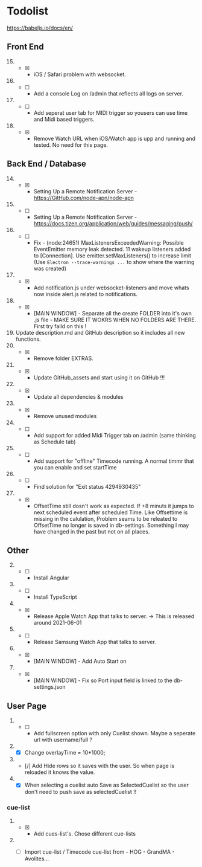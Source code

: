 # Todolist
https://babeljs.io/docs/en/

## Front End
15. - [X] - iOS / Safari problem with websocket.
16. - [ ] - Add a console Log on /admin that reflects all logs on server.
17. - [ ] - Add seperat user tab for MIDI trigger so yousers can use time and Midi based triggers.
18. - [X] - Remove Watch URL when iOS/Watch app is upp and running and tested. No need for this page. 
## Back End / Database
14. - [X] - Setting Up a Remote Notification Server - https://GitHub.com/node-apn/node-apn
15. - [ ] - Setting Up a Remote Notification Server - https://docs.tizen.org/application/web/guides/messaging/push/
16. - [ ] - Fix - (node:24651) MaxListenersExceededWarning: Possible EventEmitter memory leak detected. 11 wakeup listeners added to [Connection]. Use emitter.setMaxListeners() to increase limit
(Use `Electron --trace-warnings ...` to show where the warning was created)
17. - [X] - Add notification.js under websocket-listeners and move whats now inside alert.js related to notifications.
18. - [X] - [MAIN WINDOW] - Separate all the create FOLDER into it's own .js file - MAKE SURE IT WOKRS WHEN NO FOLDERS ARE THERE. First try faild on this !
19. Update description.md and GitHub description so it includes all new functions.
20. - [X] - Remove folder EXTRAS.
21. - [X] - Update GitHub_assets and start using it on GitHub !!!
22. - [X] - Update all dependencies & modules
23. - [X] - Remove unused modules
24. - [ ] - Add support for added Midi Trigger tab on /admin (same thinking as Schedule tab)
25. - [ ] - Add support for "offline" Timecode running. A normal timmr that you can enable and set startTime 
26. - [ ] - Find solution for "Exit status 4294930435"
27. - [X] - OffsetTime still dosn't work as expected. If +8 minuts it jumps to next scheduled event after scheduled Time. Like Offsettime is missing in the calulation, Problem seams to be releated to OffsetTime no longer is saved in db-settings. Something I may have changed in the past but not on all places.
## Other
2. - [ ] - Install Angular
3. - [ ] - Install TypeScript
4. - [X] - Release Apple Watch App that talks to server. -> This is released around 2021-06-01
5. - [ ] - Release Samsung Watch App that talks to server.
6. - [X] - [MAIN WINDOW] - Add Auto Start on
7. - [X] - [MAIN WINDOW] - Fix so Port input field is linked to the db-settings.json

## User Page
1. - [ ] - Add fullscreen option with only Cuelist shown. Maybe a seperate url with username/full ?
2. - [X] Change overlayTime = 10*1000;
3. - [/] Add Hide rows so it saves with the user. So when page is reloaded it knows the value.
4. - [X] When selecting a cuelist auto Save as SelectedCuelist so the user don't need to push save as selectedCuelist !!
### cue-list
1. - [X] - Add cues-list's. Chose different cue-lists
2. - [ ] Import cue-list / Timecode cue-list from - HOG - GrandMA - Avolites...


